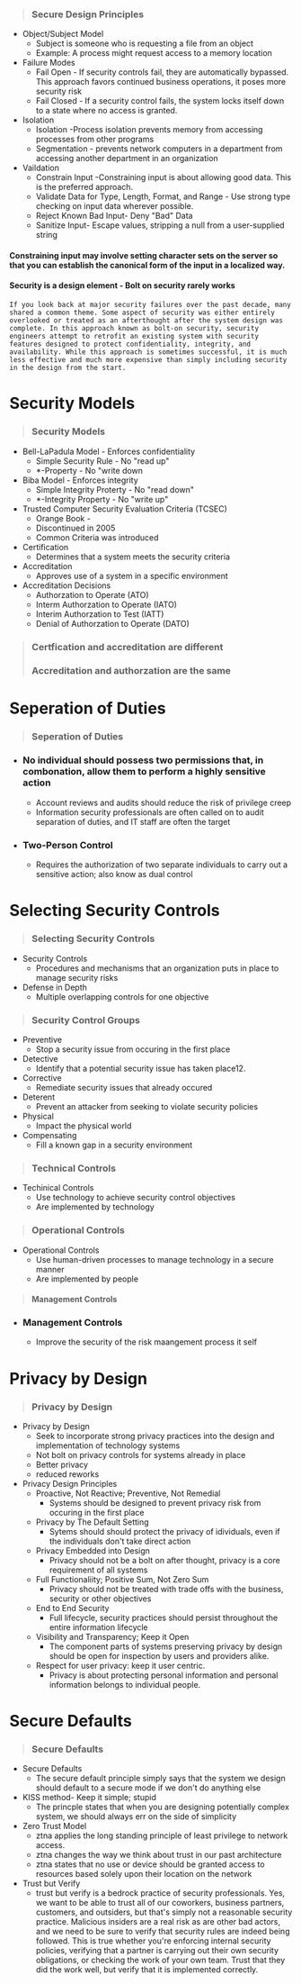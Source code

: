 > ### Secure Design Principles
- Object/Subject Model
    - Subject is someone who is requesting a file from an object
    - Example: A process might request access to a memory location
- Failure Modes
    -  Fail Open - If security controls fail, they are automatically bypassed. This approach favors continued business operations, it poses more security risk  
    -  Fail Closed - If a security control fails, the system locks itself down to a state where no access is granted.
- Isolation
    -  Isolation -Process isolation prevents memory from accessing processes from other programs
    -  Segmentation - prevents network computers in a department from accessing another department in an organization
- Vaildation
    -  Constrain Input -Constraining input is about allowing good data. This is the preferred approach. 
    -  Validate Data for Type, Length, Format, and Range - Use strong type checking on input data wherever possible.
    -  Reject Known Bad Input- Deny "Bad" Data
    -  Sanitize Input- Escape values, stripping a null from a user-supplied string

#### Constraining input may involve setting character sets on the server so that you can establish the canonical form of the input in a localized way.
#### Security is a design element - Bolt on security rarely works

```
If you look back at major security failures over the past decade, many shared a common theme. Some aspect of security was either entirely overlooked or treated as an afterthought after the system design was complete. In this approach known as bolt-on security, security engineers attempt to retrofit an existing system with security features designed to protect confidentiality, integrity, and availability. While this approach is sometimes successful, it is much less effective and much more expensive than simply including security in the design from the start. 
```
# Security Models
> ### Security Models
- Bell-LaPadula Model - Enforces confidentiality 
    -  Simple Security Rule - No "read up"
    -  *-Property - No "write down
- Biba Model - Enforces integrity
    -  Simple Integrity Proterty - No "read down"
    -  *-Integrity Property - No "write up"
- Trusted Computer Security Evaluation Criteria (TCSEC)  
    -  Orange Book - 
    -  Discontinued in 2005  
    -  Common Criteria was introduced
- Certification 
    - Determines that a system meets the security criteria
- Accreditation  
    - Approves use of a system in a specific environment
- Accreditation Decisions
    -  Authorzation to Operate (ATO)
    -  Interm Authorzation to Operate (IATO)
    -  Interim Authorzation to Test (IATT)
    -  Denial of Authorzation to Operate (DATO)
> ### Certfication and accreditation are different
> ### Accreditation and authorzation are the same
# Seperation of Duties
 > ### Seperation of Duties   
- ### No individual should possess two permissions that, in combonation, allow them to perform a highly sensitive action
    - Account reviews and audits should reduce the risk of privilege creep
    - Information security professionals are often called on to audit separation of duties, and IT staff are often the target
- ### Two-Person Control
  - Requires the authorization of two separate individuals to carry out a sensitive action; also know as dual control
# Selecting Security Controls
> ### Selecting Security Controls
- Security Controls
    - Procedures and mechanisms that an organization puts in place to manage security risks
- Defense in Depth
    -  Multiple overlapping controls for one objective
> ### Security Control Groups
  - Preventive
    - Stop a security issue from occuring in the first place
-   Detective
    - Identify that a potential security issue has taken place12.  
- Corrective
    - Remediate security issues that already occured
- Deterent 
    -  Prevent an attacker from seeking to violate security policies
- Physical 
    -  Impact the physical world
- Compensating
    - Fill a known gap in a security environment
> ### Technical Controls
- Techinical Controls
    -  Use technology to achieve security control objectives
    -  Are implemented by technology
> ### Operational Controls
- Operational Controls
    - Use human-driven processes to manage technology in a secure manner
    - Are implemented by people
> #### Management Controls
- ### Management Controls
  - Improve the security of the risk maangement process it self 
# Privacy by Design
> ### Privacy by Design
- Privacy by Design
  - Seek to incorporate strong privacy practices into the design and implementation of technology systems
  - Not bolt on privacy controls for systems already in place  
  - Better privacy
  - reduced reworks
- Privacy Design Principles
  - Proactive, Not Reactive; Preventive, Not Remedial
    - Systems should be designed to prevent privacy risk from occuring in the first place
  - Privacy by The Default Setting
    - Sytems should should protect the privacy of idividuals, even if the individuals don't take direct action
  - Privacy Embedded into Design
    - Privacy should not be a bolt on after thought, privacy is a core requirement of all systems
  - Full Functionaliity; Positive Sum, Not Zero Sum
    - Privacy should not be treated with trade offs with the business, security or other objectives
  - End to End Security
    - Full lifecycle, security practices should persist throughout the entire information lifecycle 
  - Visibility and Transparency; Keep it Open
    - The component parts of systems preserving privacy by design should be open for inspection by users and providers alike.
  - Respect for user privacy: keep it user centric. 
    - Privacy is about protecting personal information and personal information belongs to individual people. 
# Secure Defaults
> ### Secure Defaults
- Secure Defaults
    - The secure default principle simply says that the system we design should default to a secure mode if we don't do anything else
- KISS method- Keep it simple; stupid
    - The princple states that when you are designing potentially complex system, we should always err on the side of simplicity
- Zero Trust Model
    - ztna applies the long standing principle of least privilege to network access.  
    - ztna changes the way we think about trust in our past architecture
    - ztna states that no use or device should be granted access to resources based solely upon their location on the network
- Trust but Verify
  - trust but verify is a bedrock practice of security professionals. Yes, we want to be able to trust all of our coworkers, business partners, customers, and outsiders, but that's simply not a reasonable security practice. Malicious insiders are a real risk as are other bad actors, and we need to be sure to verify that security rules are indeed being followed. This is true whether you're enforcing internal security policies, verifying that a partner is carrying out their own security obligations, or checking the work of your own team. Trust that they did the work well, but verify that it is implemented correctly.
  
  
  